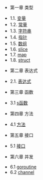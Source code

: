 * 第一章 类型
 - 1.1. [变量](chapter01/1.1-variable.md)
 - 1.2. [常量](chapter01/1.2-const.md)
 - 1.3. [字符串](chapter01/1.3-string.md)
 - 1.4. [指针](chapter01/1.4-pointer.md)
 - 1.5. [数组](chapter01/1.5-array.md)
 - 1.6. [slice](chapter01/1.6-slice.md)
 - 1.7. [map](chapter01/1.7-map.md)
 - 1.8. [struct](chapter01/1.8-struct.md)
* 第二章 表达式
 - 2.1. [表达式](chapter02/2.1-statement.md)
* 第三章 函数
 - 3.1 [s函数](chapter03/3.1-function.md)
* 第四章 方法
 - 4.1 [方法](chapter04/4.1-method.md)
* 第五章 接口
 - 5.1 [接口](chapter05/5.1-interface.md)
* 第六章 并发
 - 6.1 [goroutine](chapter06/6.1-goroutine.md)
 - 6.2 [channel](chapter06/6.2-channel.md)
